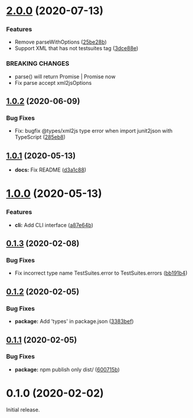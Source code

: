 # [2.0.0](https://github.com/Kesin11/ts-junit2json/compare/v1.0.2...v2.0.0) (2020-07-13)


### Features

* Remove parseWithOptions ([25be28b](https://github.com/Kesin11/ts-junit2json/commit/25be28b5e1743611ae1b0280b27d877fa0a9c1ad))
* Support XML that has not testsuites tag ([3dce88e](https://github.com/Kesin11/ts-junit2json/commit/3dce88ebfdda57882ec014fd917865c16c20c3d0))


### BREAKING CHANGES

* parse() will return Promise<TestSuites> | Promise<TestSuite> now
* Fix parse accept xml2jsOptions



## [1.0.2](https://github.com/Kesin11/ts-junit2json/compare/v1.0.1...v1.0.2) (2020-06-09)


### Bug Fixes

* Fix: bugfix @types/xml2js type error when import junit2json with TypeScript ([285eb8](https://github.com/Kesin11/ts-junit2json/commit/285eb82cc0f3a786d86787c68227a91c3cb86ba4))


## [1.0.1](https://github.com/Kesin11/ts-junit2json/compare/v1.0.0...v1.0.1) (2020-05-13)


* **docs:** Fix README ([d3a1c88](https://github.com/Kesin11/ts-junit2json/commit/d3a1c881194988754c79bd2563cf5a94ea6a5ea2))



# [1.0.0](https://github.com/Kesin11/ts-junit2json/compare/v0.1.3...v1.0.0) (2020-05-13)


### Features

* **cli:** Add CLI interface ([a87e64b](https://github.com/Kesin11/ts-junit2json/commit/a87e64b805a1fab674678b1e5586589d50d613c4))



## [0.1.3](https://github.com/Kesin11/ts-junit2json/compare/v0.1.2...v0.1.3) (2020-02-08)


### Bug Fixes

* Fix incorrect type name TestSuites.error to TestSuites.errors ([bb191b4](https://github.com/Kesin11/ts-junit2json/commit/bb191b4215873568e82e659c5a740e133614a8de))



## [0.1.2](https://github.com/Kesin11/ts-junit2json/compare/v0.1.1...v0.1.2) (2020-02-05)


### Bug Fixes

* **package:** Add 'types' in package.json ([3383bef](https://github.com/Kesin11/ts-junit2json/commit/3383befc8e6e05eea18dbfdb48aea9aba97aa6e8))



## [0.1.1](https://github.com/Kesin11/ts-junit2json/compare/v0.1.0...v0.1.1) (2020-02-05)


### Bug Fixes

* **package:** npm publish only dist/ ([600715b](https://github.com/Kesin11/ts-junit2json/commit/600715ba02575c1d6876a18d2df4b878a2782026))



# 0.1.0 (2020-02-02)

Initial release.
